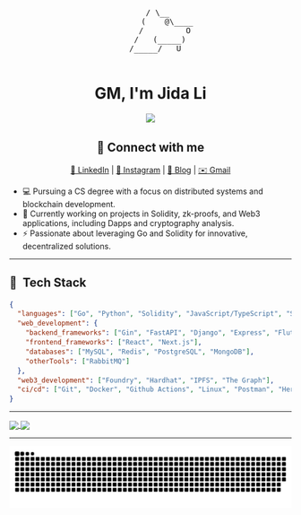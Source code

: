 <!-- <div id="header" align="center">
  <img src="https://media.giphy.com/media/M9gbBd9nbDrOTu1Mqx/giphy.gif" width="100"/>
</div> -->
<div id="header" align="center">
  <pre>
   / \__
       (    @\____
      /         O
    /   (_____)
  /_____/   U
  </pre>
</div>
<!-- <div id="header" align="center">
  <pre>
        ,_---~~~~~----._
    _,,_,*^____      _____``````````g*\"*, 
  / __/ /'     ^.  /      \ ^@q   f
 [  @f | @))    |  | @))   l  0 _/  
  \`/   \~____ / __ \_____/    \
    |           _l__l_           I
    }          [______]           I
    ]            | | |            |
    ]             ~ ~             |
    |                            |
     |                           |
  </pre>
</div> -->



<div align="center">
  <h1>GM, I'm Jida Li</h1>
</div>

<div>
  <p align="center">
    <img src="https://komarev.com/ghpvc/?username=jidalii&color=yellow" />
  </p>
</div>

<div align="center">
  <h2>📌 Connect with me</h2>
  <p>
    <a href="https://www.linkedin.com/in/jida-li/">🔗 LinkedIn</a> |
    <a href="https://www.instagram.com/jida_leeeee/">📸 Instagram</a> |
    <a href="https://jidalii.github.io/">📝 Blog</a> |
    <a href="mailto:jidali03@bu.edu">✉️ Gmail</a>
  </p>
</div>

- 💻 Pursuing a CS degree with a focus on distributed systems and blockchain development.
- 🔭 Currently working on projects in Solidity, zk-proofs, and Web3 applications, including Dapps and cryptography analysis.
- ⚡ Passionate about leveraging Go and Solidity for innovative, decentralized solutions.

---

## 🚀 &nbsp;Tech Stack

```json
{
  "languages": ["Go", "Python", "Solidity", "JavaScript/TypeScript", "Shell", "Java", "C", "SQL/NoSQL"],
  "web_development": {
    "backend_frameworks": ["Gin", "FastAPI", "Django", "Express", "Flutter"],
    "frontend_frameworks": ["React", "Next.js"],
    "databases": ["MySQL", "Redis", "PostgreSQL", "MongoDB"],
    "otherTools": ["RabbitMQ"]
  },
  "web3_development": ["Foundry", "Hardhat", "IPFS", "The Graph"],
  "ci/cd": ["Git", "Docker", "Github Actions", "Linux", "Postman", "Heroku"],
}

```
---

<a href="https://github.com/jidalii/jidalii">
  <img height=200 align="center" src="https://github-readme-stats-git-master-jidalii.vercel.app/api/top-langs?username=jidalii&layout=compact&count-private=true&hide=EJS,jupyter%20notebook,html,css,MakeFile&langs_count=6&card_width=300&theme=vue-dark" />
</a>
<a href="https://github.com/jidalii/github-readme-stats">
  <img height=200 align="center" src="https://github-readme-stats-git-master-jidalii.vercel.app/api?username=jidalii&count-private=true&rank_icon=github&show_icons=true&card_width=320&theme=vue-dark" />
</a>

---

<picture>
  <source media="(prefers-color-scheme: dark)" srcset="https://raw.githubusercontent.com/platane/platane/output/github-contribution-grid-snake-dark.svg">
  <source media="(prefers-color-scheme: light)" srcset="https://raw.githubusercontent.com/platane/platane/output/github-contribution-grid-snake.svg">
  <img alt="github contribution grid snake animation" src="https://raw.githubusercontent.com/platane/platane/output/github-contribution-grid-snake.svg">
</picture>
